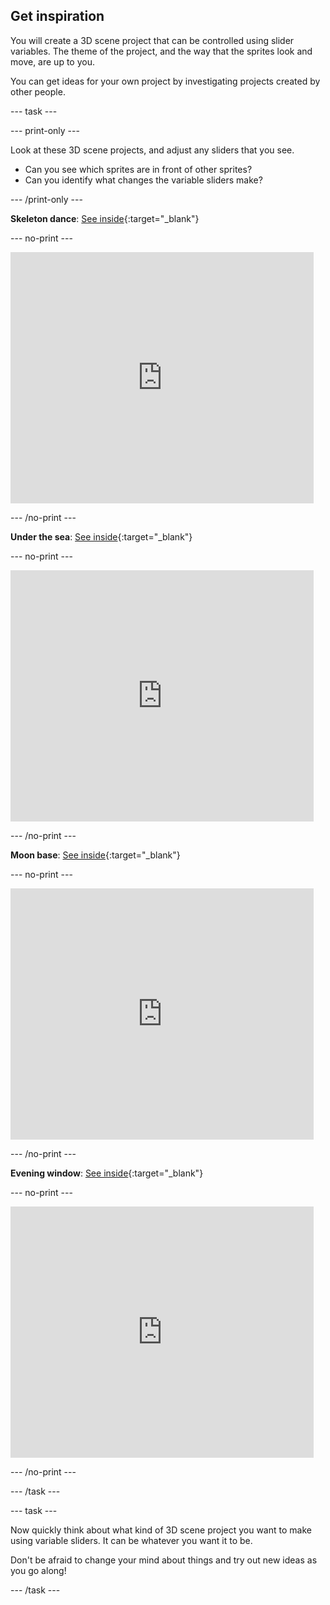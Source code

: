 ## Get inspiration

You will create a 3D scene project that can be controlled using slider variables. The theme of the project, and the way that the sprites look and move, are up to you. 

You can get ideas for your own project by investigating projects created by other people.

--- task ---

--- print-only ---

Look at these 3D scene projects, and adjust any sliders that you see.

+ Can you see which sprites are in front of other sprites?
+ Can you identify what changes the variable sliders make?

--- /print-only ---

**Skeleton dance**: [See inside](https://scratch.mit.edu/projects/451536565/editor){:target="_blank"}

--- no-print ---

<div class="scratch-preview">
  <iframe allowtransparency="true" width="485" height="402" src="https://scratch.mit.edu/projects/embed/451536565/?autostart=false" frameborder="0"></iframe>
</div>

--- /no-print ---

**Under the sea**: [See inside](https://scratch.mit.edu/projects/447874869/editor){:target="_blank"}

--- no-print ---

<div class="scratch-preview">
  <iframe allowtransparency="true" width="485" height="402" src="https://scratch.mit.edu/projects/embed/447874869/?autostart=false" frameborder="0"></iframe>
</div>

--- /no-print ---

**Moon base**: [See inside](https://scratch.mit.edu/projects/451534676/editor){:target="_blank"}

--- no-print ---

<div class="scratch-preview">
  <iframe src="https://scratch.mit.edu/projects/451534676/embed" allowtransparency="true" width="485" height="402" frameborder="0" scrolling="no" allowfullscreen></iframe>
</div>

--- /no-print ---
 
**Evening window**: [See inside](https://scratch.mit.edu/projects/451538480/editor){:target="_blank"}

--- no-print ---

<div class="scratch-preview">
  <iframe allowtransparency="true" width="485" height="402" src="https://scratch.mit.edu/projects/embed/451538480/?autostart=false" frameborder="0"></iframe>
</div>

--- /no-print ---

--- /task ---

--- task ---

Now quickly think about what kind of 3D scene project you want to make using variable sliders. It can be whatever you want it to be.

Don't be afraid to change your mind about things and try out new ideas as you go along!

--- /task ---

